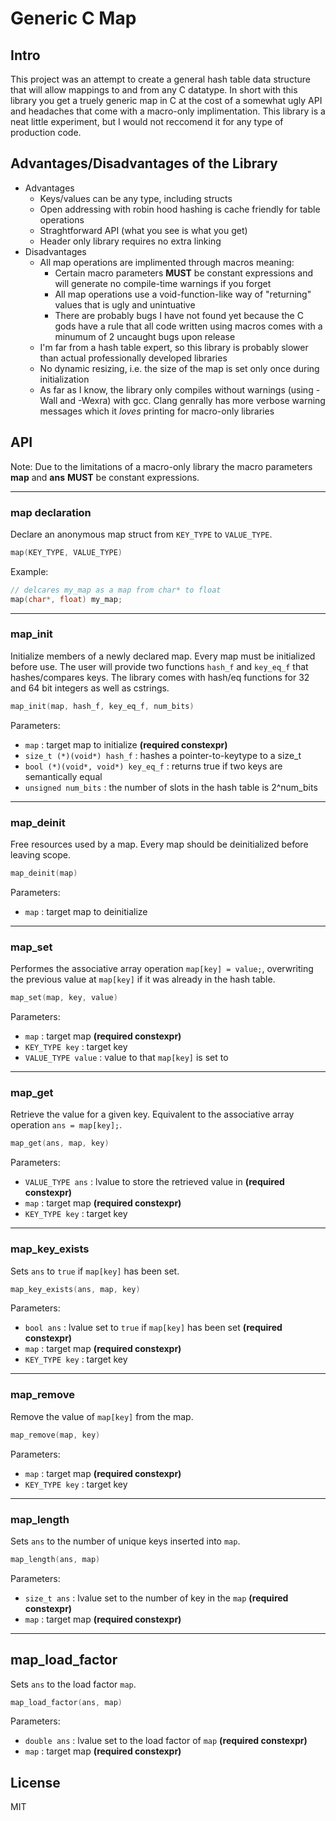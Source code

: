 # Generic C Map
## Intro
This project was an attempt to create a general hash table data structure that will allow mappings to and from any C datatype. In short with this library you get a truely generic map in C at the cost of a somewhat ugly API and headaches that come with a macro-only implimentation. This library is a neat little experiment, but I would not reccomend it for any type of production code.

## Advantages/Disadvantages of the Library
+ Advantages
    + Keys/values can be any type, including structs
    + Open addressing with robin hood hashing is cache friendly for table operations
    + Straghtforward API (what you see is what you get)
    + Header only library requires no extra linking
+ Disadvantages
    + All map operations are implimented through macros meaning:
        + Certain macro parameters **MUST** be constant expressions and will generate no compile-time warnings if you forget
        + All map operations use a void-function-like way of "returning" values that is ugly and unintuative
        + There are probably bugs I have not found yet because the C gods have a rule that all code written using macros comes with a minumum of 2 uncaught bugs upon release
    + I'm far from a hash table expert, so this library is probably slower than actual professionally developed libraries
    + No dynamic resizing, i.e. the size of the map is set only once during initialization
    + As far as I know, the library only compiles without warnings (using -Wall and -Wexra) with gcc. Clang genrally has more verbose warning messages which it *loves* printing for macro-only libraries

## API
Note: Due to the limitations of a macro-only library the macro parameters **map** and **ans** **MUST** be constant expressions.

----
### map declaration
Declare an anonymous map struct from `KEY_TYPE` to `VALUE_TYPE`.
```C
map(KEY_TYPE, VALUE_TYPE)
```
Example:
```C
// delcares my_map as a map from char* to float
map(char*, float) my_map;
```

----
### map_init
Initialize members of a newly declared map. Every map must be initialized before use. The user will provide two functions `hash_f` and `key_eq_f` that hashes/compares keys. The library comes with hash/eq functions for 32 and 64 bit integers as well as cstrings.
```C
map_init(map, hash_f, key_eq_f, num_bits)
```
Parameters:
+ `map` : target map to initialize **(required constexpr)**
+ `size_t (*)(void*) hash_f` : hashes a pointer-to-keytype to a size_t
+ `bool (*)(void*, void*) key_eq_f` : returns true if two keys are semantically equal
+ `unsigned num_bits` : the number of slots in the hash table is 2^num_bits

----
### map_deinit
Free resources used by a map. Every map should be deinitialized before leaving scope.
```C
map_deinit(map)
```
Parameters:
+ `map` : target map to deinitialize

----
### map_set
Performes the associative array operation `map[key] = value;`, overwriting the previous value at `map[key]` if it was already in the hash table.
```C
map_set(map, key, value)
```
Parameters:
+ `map` : target map **(required constexpr)**
+ `KEY_TYPE key` : target key
+ `VALUE_TYPE value` : value to that `map[key]` is set to

----
### map_get
Retrieve the value for a given key. Equivalent to the associative array operation `ans = map[key];`.
```C
map_get(ans, map, key)
```
Parameters:
+ `VALUE_TYPE ans` : lvalue to store the retrieved value in **(required constexpr)**
+ `map` : target map **(required constexpr)**
+ `KEY_TYPE key` : target key

----
### map_key_exists
Sets `ans` to `true` if `map[key]` has been set.
```C
map_key_exists(ans, map, key)
```
Parameters:
+ `bool ans` : lvalue set to `true` if `map[key]` has been set **(required constexpr)**
+ `map` : target map **(required constexpr)**
+ `KEY_TYPE key` : target key

----
### map_remove
Remove the value of `map[key]` from the map.
```C
map_remove(map, key)
```
Parameters:
+ `map` : target map **(required constexpr)**
+ `KEY_TYPE key` : target key

----
### map_length
Sets `ans` to the number of unique keys inserted into `map`.
```C
map_length(ans, map)
```
Parameters:
+ `size_t ans` : lvalue set to the number of key in the `map` **(required constexpr)**
+ `map` : target map **(required constexpr)**

----
## map_load_factor
Sets `ans` to the load factor `map`.
```C
map_load_factor(ans, map)
```
Parameters:
+ `double ans` : lvalue set to the load factor of `map` **(required constexpr)**
+ `map` : target map **(required constexpr)**

## License
MIT
